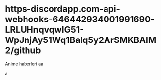 # https-discordapp.com-api-webhooks-646442934001991690-LRLUHnqvqwIG51-WpJnjAy51Wq1BaIq5y2ArSMKBAIM2/github

Anime haberleri
aa

a
